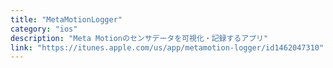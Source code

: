 ```yaml
---
title: "MetaMotionLogger"
category: "ios"
description: "Meta Motionのセンサデータを可視化・記録するアプリ"
link: "https://itunes.apple.com/us/app/metamotion-logger/id1462047310"
---
```

